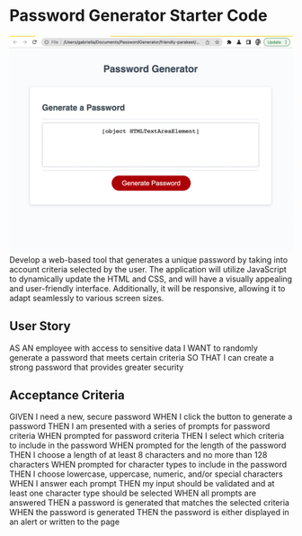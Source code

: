 # Password Generator Starter Code

![alt text](./develop/Screenshot%202023-04-20%20at%208.35.47%20PM.png)
Develop a web-based tool that generates a unique password by taking into account criteria selected by the user. The application will utilize JavaScript to dynamically update the HTML and CSS, and will have a visually appealing and user-friendly interface. Additionally, it will be responsive, allowing it to adapt seamlessly to various screen sizes.

## User Story
AS AN employee with access to sensitive data
I WANT to randomly generate a password that meets certain criteria
SO THAT I can create a strong password that provides greater security

## Acceptance Criteria
GIVEN I need a new, secure password
WHEN I click the button to generate a password
THEN I am presented with a series of prompts for password criteria
WHEN prompted for password criteria
THEN I select which criteria to include in the password
WHEN prompted for the length of the password
THEN I choose a length of at least 8 characters and no more than 128 characters
WHEN prompted for character types to include in the password
THEN I choose lowercase, uppercase, numeric, and/or special characters
WHEN I answer each prompt
THEN my input should be validated and at least one character type should be selected
WHEN all prompts are answered
THEN a password is generated that matches the selected criteria
WHEN the password is generated
THEN the password is either displayed in an alert or written to the page